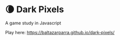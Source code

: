# 🌘 Dark Pixels
A game study in Javascript

Play here: https://baltazarparra.github.io/dark-pixels/
